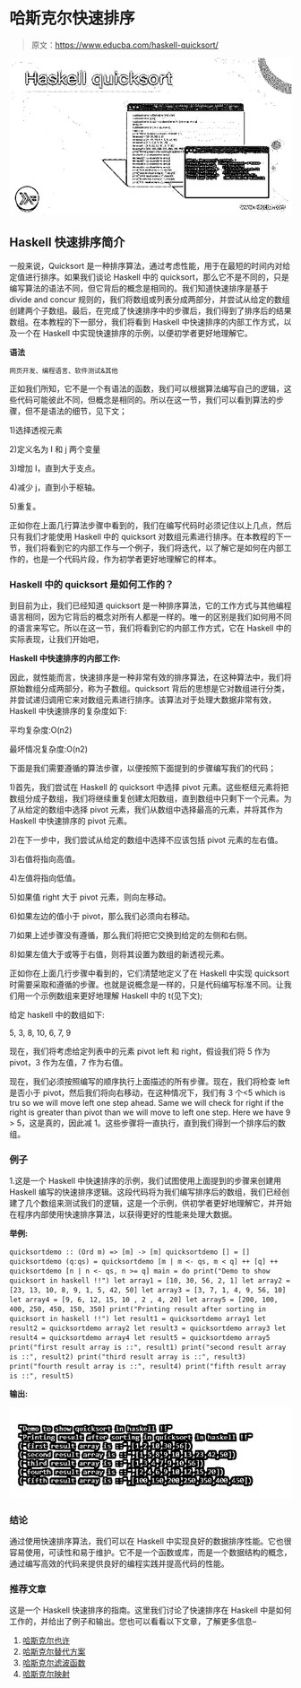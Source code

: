 # 哈斯克尔快速排序

> 原文：<https://www.educba.com/haskell-quicksort/>

![Haskell quicksort](img/947bbf5ef57f7d9d6e3d4504424d7e26.png)



## Haskell 快速排序简介

一般来说，Quicksort 是一种排序算法，通过考虑性能，用于在最短的时间内对给定值进行排序。如果我们谈论 Haskell 中的 quicksort，那么它不是不同的，只是编写算法的语法不同，但它背后的概念是相同的。我们知道快速排序是基于 divide and concur 规则的，我们将数组或列表分成两部分，并尝试从给定的数组创建两个子数组。最后，在完成了快速排序中的步骤后，我们得到了排序后的结果数组。在本教程的下一部分，我们将看到 Haskell 中快速排序的内部工作方式，以及一个在 Haskell 中实现快速排序的示例，以便初学者更好地理解它。

**语法**

<small>网页开发、编程语言、软件测试&其他</small>

正如我们所知，它不是一个有语法的函数，我们可以根据算法编写自己的逻辑，这些代码可能彼此不同，但概念是相同的。所以在这一节，我们可以看到算法的步骤，但不是语法的细节，见下文；

1)选择透视元素

2)定义名为 I 和 j 两个变量

3)增加 I，直到大于支点。

4)减少 j，直到小于枢轴。

5)重复。

正如你在上面几行算法步骤中看到的，我们在编写代码时必须记住以上几点，然后只有我们才能使用 Haskell 中的 quicksort 对数组元素进行排序。在本教程的下一节，我们将看到它的内部工作与一个例子，我们将迭代，以了解它是如何在内部工作的，也是一个代码片段，作为初学者更好地理解它的样本。

### Haskell 中的 quicksort 是如何工作的？

到目前为止，我们已经知道 quicksort 是一种排序算法，它的工作方式与其他编程语言相同，因为它背后的概念对所有人都是一样的。唯一的区别是我们如何用不同的语言来写它。所以在这一节，我们将看到它的内部工作方式，它在 Haskell 中的实际表现，让我们开始吧，

**Haskell 中快速排序的内部工作:**

因此，就性能而言，快速排序是一种非常有效的排序算法，在这种算法中，我们将原始数组分成两部分，称为子数组。quicksort 背后的思想是它对数组进行分类，并尝试递归调用它来对数组元素进行排序。该算法对于处理大数据非常有效，Haskell 中快速排序的复杂度如下:

平均复杂度:O(n2)

最坏情况复杂度:O(n2)

下面是我们需要遵循的算法步骤，以便按照下面提到的步骤编写我们的代码；

1)首先，我们尝试在 Haskell 的 quicksort 中选择 pivot 元素。这些枢纽元素将把数组分成子数组，我们将继续重复创建太阳数组，直到数组中只剩下一个元素。为了从给定的数组中选择 pivot 元素，我们从数组中选择最高的元素，并将其作为 Haskell 中快速排序的 pivot 元素。

2)在下一步中，我们尝试从给定的数组中选择不应该包括 pivot 元素的左右值。

3)右值将指向高值。

4)左值将指向低值。

5)如果值 right 大于 pivot 元素，则向左移动。

6)如果左边的值小于 pivot，那么我们必须向右移动。

7)如果上述步骤没有遵循，那么我们将把它交换到给定的左侧和右侧。

8)如果左值大于或等于右值，则将其设置为数组的新透视元素。

正如你在上面几行步骤中看到的，它们清楚地定义了在 Haskell 中实现 quicksort 时需要采取和遵循的步骤。也就是说概念是一样的，只是代码编写标准不同。让我们用一个示例数组来更好地理解 Haskell 中的 t(见下文);

给定 haskell 中的数组如下:

5, 3, 8, 10, 6, 7, 9

现在，我们将考虑给定列表中的元素 pivot left 和 right，假设我们将 5 作为 pivot，3 作为左值，7 作为右值。

现在，我们必须按照编写的顺序执行上面描述的所有步骤。现在，我们将检查 left 是否小于 pivot，然后我们将向右移动，在这种情况下，我们有 3 个<5 which is tru so we will move left one step ahead. Same we will check for right if the right is greater than pivot than we will move to left one step. Here we have 9 > 5，这是真的，因此减 1。这些步骤将一直执行，直到我们得到一个排序后的数组。

### 例子

1.这是一个 Haskell 中快速排序的示例，我们试图使用上面提到的步骤来创建用 Haskell 编写的快速排序逻辑。这段代码将为我们编写排序后的数组，我们已经创建了几个数组来测试我们的逻辑，这是一个示例，供初学者更好地理解它，并开始在程序内部使用快速排序算法，以获得更好的性能来处理大数据。

**举例:**

`quicksortdemo :: (Ord m) => [m] -> [m] quicksortdemo [] = [] quicksortdemo (q:qs) = quicksortdemo [m | m <- qs, m < q] ++ [q] ++
quicksortdemo [n | n <- qs, n >= q] main = do
print("Demo to show quicksort in haskell !!")
let array1 = [10, 30, 56, 2, 1] let array2 = [23, 13, 10, 8, 9, 1, 5, 42, 50] let array3 = [3, 7, 1, 4, 9, 56, 10] let array4 = [9, 6, 12, 15, 10 , 2 , 4, 20] let array5 = [200, 100, 400, 250, 450, 150, 350] print("Printing result after sorting in quicksort in haskell !!")
let result1 = quicksortdemo array1
let result2 = quicksortdemo array2
let result3 = quicksortdemo array3
let result4 = quicksortdemo array4
let result5 = quicksortdemo array5
print("first result array is ::", result1)
print("second result array is ::", result2)
print("third result array is ::", result3)
print("fourth result array is ::", result4)
print("fifth result array is ::", result5)`

**输出:**

![Haskell quicksortb output 1](img/e848f44200c0043d866691b525dbcef5.png)



### 结论

通过使用快速排序算法，我们可以在 Haskell 中实现良好的数据排序性能。它也很容易使用，可读性和易于维护。它不是一个函数或库，而是一个数据结构的概念，通过编写高效的代码来提供良好的编程实践并提高代码的性能。

### 推荐文章

这是一个 Haskell 快速排序的指南。这里我们讨论了快速排序在 Haskell 中是如何工作的，并给出了例子和输出。您也可以看看以下文章，了解更多信息–

1.  [哈斯克尔也许](https://www.educba.com/haskell-maybe/)
2.  [哈斯克尔替代方案](https://www.educba.com/haskell-alternatives/)
3.  [哈斯克尔滤波函数](https://www.educba.com/haskell-filter-function/)
4.  [哈斯克尔映射](https://www.educba.com/haskell-map/)






